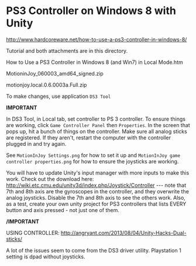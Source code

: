 PS3 Controller on Windows 8 with Unity
========

http://www.hardcoreware.net/how-to-use-a-ps3-controller-in-windows-8/

Tutorial and both attachments are in this directory.

How to Use a PS3 Controller in Windows 8 (and Win7) in Local Mode.htm

MotioninJoy_060003_amd64_signed.zip

motionjoy.local.0.6.0003a.Full.zip

To make changes, use application `DS3 Tool`


**IMPORTANT**

In DS3 Tool, in Local tab, set controller to PS 3 controller. To ensure things are working, click `Game Controller Panel` then `Properties`. In the screen that pops up, hit a bunch of things on the controller. Make sure all analog sticks are registered. If they aren't, restart the computer with the controller plugged in and try again.

See `MotionInJoy Settings.png` for how to set it up and `MotionInJoy game controller properties.png` for how to ensure the joysticks are working.

You will have to update Unity's input manager with more inputs to make this work. Check out the download here: http://wiki.etc.cmu.edu/unity3d/index.php/Joystick/Controller  --- note that 7th and 8th axis are the gyroscopes in the controller, and they overwrite the analog joysticks. Disable the 7th and 8th axis to see the others work. Also, as a test, create your own unity project for PS3 controllers that lists EVERY button and axis pressed - not just one of them.

**/IMPORTANT**

USING CONTROLLER: http://angryant.com/2013/08/04/Unity-Hacks-Dual-sticks/

A lot of the issues seem to come from the DS3 driver utility. Playstation 1 setting is dpad without joysticks.
